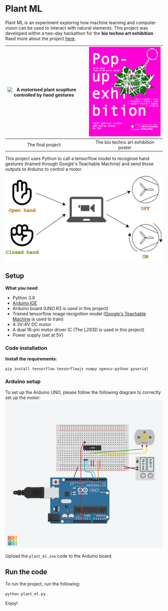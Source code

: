 # Plant ML
Plant ML is an experiment exploring how machine learning and computer vision can be used to interact with natural elements. This project was developed within a two-day hackathon for the **bio techno art exhibition**. Raed more about the project [here](https://adeolao.carrd.co/#project-plantml-biotechno). 



| <img src="images/final-project-1.gif" alt="A motorised plant scuplture controlled by hand gestures" width="300"/>  | | <img src="images/Instagram post - 3.png" alt="Poster of the bio techno art exhbition" width="400"/> |
| :---: | --------- | :---: |
| The final project | | The bio techno art exhibition poster |

This project uses Python to call a tensorflow model to recoginse hand gestures (trained through Google's Teachable Machine) and send those outputs to Arduino to control a motor. 

![Diagram of how it works](images/plant_ml_diagram.png)

## Setup 

**What you need**:
- Python 3.8
- [Arduino IDE](https://www.arduino.cc/en/software) 
- Arduino board (UNO R3 is used in this project)
- Trained tensorflow image recignition model ([Google's Teachable Machine](https://teachablemachine.withgoogle.com/) is used to train)
- A 3V-6V DC motor
- A dual 16-pin motor driver IC (The L293D is used in this project)
- Power supply (set at 5V)

### Code installation

**Install the requirements**: 

`pip install tensorflow tensorflowjs numpy opencv-python pyserial`

### Arduino setup

To set up the Arduino UNO, please follow the following diagram to correctly set up the motor: 
![Simulation snapshot of a 3 to 6 volts DC motor connected to an Arduino UNO R3 baord and 5V power supply](images/plant-ml_arduino_set_up.png?raw=true)

Upload the `plant_ml.ino` code to the Arduino board.

## Run the code

To run the project, run the following:

`python plant_ml.py`

Enjoy! 